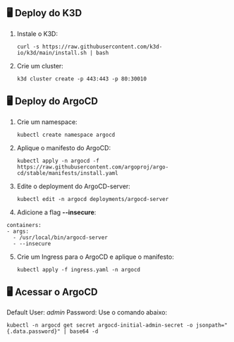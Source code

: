 ## 🖥️ Deploy do K3D
1.  Instale o K3D:

    `curl -s https://raw.githubusercontent.com/k3d-io/k3d/main/install.sh | bash`

2.  Crie um cluster:
    
    `k3d cluster create -p 443:443 -p 80:30010` 
    
## 🖥️ Deploy do ArgoCD
    
1.  Crie um namespace:
    
    `kubectl create namespace argocd` 
    
2.  Aplique o manifesto do ArgoCD:

    `kubectl apply -n argocd -f https://raw.githubusercontent.com/argoproj/argo-cd/stable/manifests/install.yaml` 

3.  Edite o deployment do ArgoCD-server:

    `kubectl edit -n argocd deployments/argocd-server`
    
4.  Adicione a flag **--insecure**:
```
containers:                                                                                                                                          
- args:
  - /usr/local/bin/argocd-server
  - --insecure
```
5.  Crie um Ingress para o ArgoCD e aplique o manifesto:

    `kubectl apply -f ingress.yaml -n argocd`
 
## 🖥️ Acessar o ArgoCD
 
Default User: *admin*
Password: Use o comando abaixo:

`kubectl -n argocd get secret argocd-initial-admin-secret -o jsonpath="{.data.password}" | base64 -d`
 
